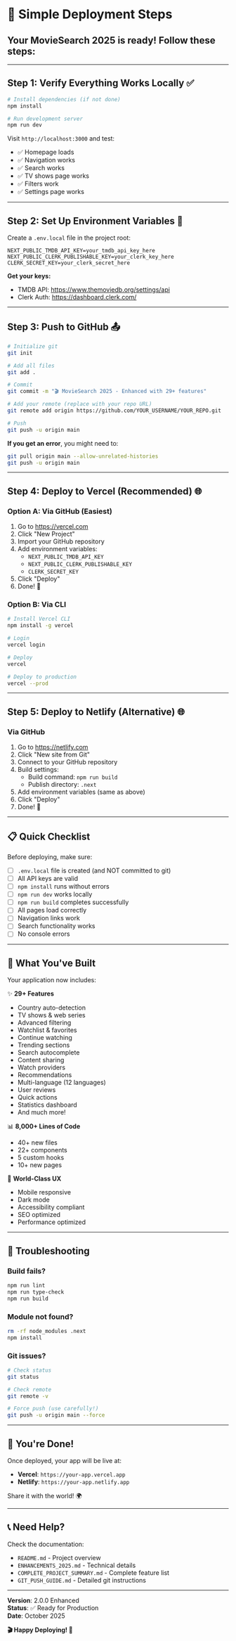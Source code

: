 # 🚀 Simple Deployment Steps

## Your MovieSearch 2025 is ready! Follow these steps:

---

## Step 1: Verify Everything Works Locally ✅

```bash
# Install dependencies (if not done)
npm install

# Run development server
npm run dev
```

Visit `http://localhost:3000` and test:
- ✅ Homepage loads
- ✅ Navigation works
- ✅ Search works
- ✅ TV shows page works
- ✅ Filters work
- ✅ Settings page works

---

## Step 2: Set Up Environment Variables 🔐

Create a `.env.local` file in the project root:

```env
NEXT_PUBLIC_TMDB_API_KEY=your_tmdb_api_key_here
NEXT_PUBLIC_CLERK_PUBLISHABLE_KEY=your_clerk_key_here
CLERK_SECRET_KEY=your_clerk_secret_here
```

**Get your keys:**
- TMDB API: https://www.themoviedb.org/settings/api
- Clerk Auth: https://dashboard.clerk.com/

---

## Step 3: Push to GitHub 📤

```bash
# Initialize git
git init

# Add all files
git add .

# Commit
git commit -m "🎬 MovieSearch 2025 - Enhanced with 29+ features"

# Add your remote (replace with your repo URL)
git remote add origin https://github.com/YOUR_USERNAME/YOUR_REPO.git

# Push
git push -u origin main
```

**If you get an error**, you might need to:
```bash
git pull origin main --allow-unrelated-histories
git push -u origin main
```

---

## Step 4: Deploy to Vercel (Recommended) 🌐

### Option A: Via GitHub (Easiest)
1. Go to https://vercel.com
2. Click "New Project"
3. Import your GitHub repository
4. Add environment variables:
   - `NEXT_PUBLIC_TMDB_API_KEY`
   - `NEXT_PUBLIC_CLERK_PUBLISHABLE_KEY`
   - `CLERK_SECRET_KEY`
5. Click "Deploy"
6. Done! 🎉

### Option B: Via CLI
```bash
# Install Vercel CLI
npm install -g vercel

# Login
vercel login

# Deploy
vercel

# Deploy to production
vercel --prod
```

---

## Step 5: Deploy to Netlify (Alternative) 🌐

### Via GitHub
1. Go to https://netlify.com
2. Click "New site from Git"
3. Connect to your GitHub repository
4. Build settings:
   - Build command: `npm run build`
   - Publish directory: `.next`
5. Add environment variables (same as above)
6. Click "Deploy"
7. Done! 🎉

---

## 📋 Quick Checklist

Before deploying, make sure:

- [ ] `.env.local` file is created (and NOT committed to git)
- [ ] All API keys are valid
- [ ] `npm install` runs without errors
- [ ] `npm run dev` works locally
- [ ] `npm run build` completes successfully
- [ ] All pages load correctly
- [ ] Navigation links work
- [ ] Search functionality works
- [ ] No console errors

---

## 🎯 What You've Built

Your application now includes:

✨ **29+ Features**
- Country auto-detection
- TV shows & web series
- Advanced filtering
- Watchlist & favorites
- Continue watching
- Trending sections
- Search autocomplete
- Content sharing
- Watch providers
- Recommendations
- Multi-language (12 languages)
- User reviews
- Quick actions
- Statistics dashboard
- And much more!

📊 **8,000+ Lines of Code**
- 40+ new files
- 22+ components
- 5 custom hooks
- 10+ new pages

🎨 **World-Class UX**
- Mobile responsive
- Dark mode
- Accessibility compliant
- SEO optimized
- Performance optimized

---

## 🐛 Troubleshooting

### Build fails?
```bash
npm run lint
npm run type-check
npm run build
```

### Module not found?
```bash
rm -rf node_modules .next
npm install
```

### Git issues?
```bash
# Check status
git status

# Check remote
git remote -v

# Force push (use carefully!)
git push -u origin main --force
```

---

## 🎉 You're Done!

Once deployed, your app will be live at:
- **Vercel**: `https://your-app.vercel.app`
- **Netlify**: `https://your-app.netlify.app`

Share it with the world! 🌍

---

## 📞 Need Help?

Check the documentation:
- `README.md` - Project overview
- `ENHANCEMENTS_2025.md` - Technical details
- `COMPLETE_PROJECT_SUMMARY.md` - Complete feature list
- `GIT_PUSH_GUIDE.md` - Detailed git instructions

---

**Version**: 2.0.0 Enhanced  
**Status**: ✅ Ready for Production  
**Date**: October 2025

**🎬 Happy Deploying! 🚀**


